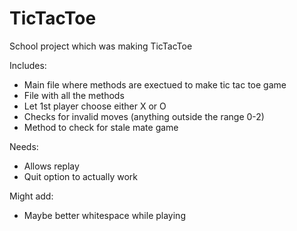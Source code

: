 # TicTacToe
School project which was making TicTacToe

Includes: 
- Main file where methods are exectued to make tic tac toe game
- File with all the methods
- Let 1st player choose either X or O 
- Checks for invalid moves (anything outside the range 0-2)
- Method to check for stale mate game

Needs:
- Allows replay
- Quit option to actually work

Might add:
- Maybe better whitespace while playing
